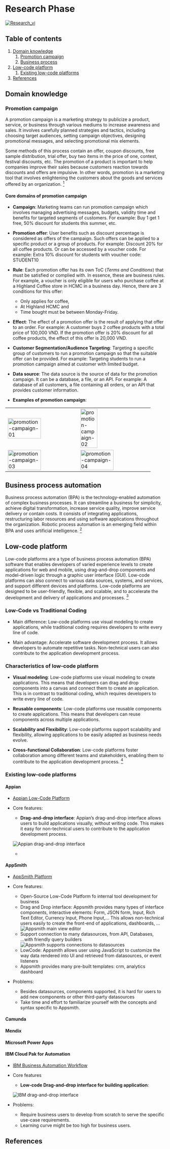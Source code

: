 # Research Phase

[![Research_vi](https://github.com/yammadev/flag-icons/blob/master/png/VN.png?raw=true)](./vi/research_vi.md)

## Table of contents
1. [Domain knowledge](#domain-knowledge)
    1. [Promotion campaign](#promotion-campaign)
	2. [Business process](#business-process)
2. [Low-code platform](#low-code-platform)
	1. [Existing low-code platforms](#existing-low-code-platforms)
3. [References](#references)

## Domain knowledge
### Promotion campaign

A promotion campaign is a marketing strategy to publicize a product, service, or business through various mediums to increase awareness and sales. It involves carefully planned strategies and tactics, including choosing target audiences, setting campaign objectives, designing promotional messages, and selecting promotional mix elements.

Some methods of this process contain an offer, coupon discounts, free sample distribution, trial offer, buy two items in the price of one, contest, festival discounts, etc. The promotion of a product is important to help companies improve their sales because customers reaction towards discounts and offers are impulsive. In other words, promotion is a marketing tool that involves enlightening the customers about the goods and services offered by an organization. [<sup>1</sup>](https://byjus.com/commerce/what-is-promotion/)

#### Core domains of promotion campaign

- **Campaign**: Marketing teams can run promotion campaign which involves managing advertising messages, budgets, validity time and benefits for targeted segments of customers. For example: Buy 1 get 1 free, 50% discount for students this summer, etc.

- **Promotion offer**: User benefits such as discount percentage is considered as offers of the campaign. Such offers can be applied to a specific product or a group of products. For example: Discount 20% for all coffee products. Or can be accessed by a voucher code. For example: Extra 10% discount for students with voucher code: STUDENT10

- **Rule**: Each promotion offer has its own ToC (*Terms and Conditions*) that must be satisfied or complied with. In essence, these are business rules. For example, a voucher is only eligible for users who purchase coffee at a Highland Coffee store in HCMC in a business day. Hence, there are 3 conditions for this offer: 
	- Only applies for coffee, 
	- At Highland HCMC and 
	- Time bought must be between Monday-Friday.

- **Effect**: The effect of a promotion offer is the result of applying that offer to an order. For example: A customer buys 2 coffee products with a total price of 100,000 VND. If the promotion offer is 20% discount for all coffee products, the effect of this offer is 20,000 VND.

- **Customer Segmentation/Audience Targeting**: Targeting a specific group of customers to run a promotion campaign so that the suitable offer can be provided. For example: Targeting students to run a promotion campaign aimed at customer with limited budget.

- **Data source**: The data source is the source of data for the promotion campaign. It can be a database, a file, or an API. For example: A database of all customers, a file containing all orders, or an API that provides customer information.

- **Examples of promotion campaign**:

<table>
	<tr>
		<td>
			<img src="./images/pc1.jpg" alt="promotion-campaign-01" width="70%">
		</td>
		<td>
			<img src="./images/pc2.jpg" alt="promotion-campaign-02" width="50%">
		</td>
	</tr>
	<tr>
		<td>
			<img src="./images/pc3.jpg" alt="promotion-campaign-03" width="70%">
		</td>
		<td>
			<img src="./images/pc5.png" alt="promotion-campaign-04" width="70%">
		</td>
	</tr>
</table>

## Business process automation

Business process automation (BPA) is the technology-enabled automation of complex business processes. It can streamline a business for simplicity, achieve digital transformation, increase service quality, improve service delivery or contain costs. It consists of integrating applications, restructuring labor resources and using software applications throughout the organization. Robotic process automation is an emerging field within BPA and uses artificial intelligence. [<sup>2</sup>](https://en.wikipedia.org/wiki/Business_process_automation)


## Low-code platform

Low-code platforms are a type of business process automation (BPA) software that enables developers of varied experience levels to create applications for web and mobile, using drag-and-drop components and model-driven logic through a graphic user interface (GUI). Low-code platforms can also connect to various data sources, systems, and services, and support different devices and platforms. Low-code platforms are designed to be user-friendly, flexible, and scalable, and to accelerate the development and delivery of applications and processes.
[<sup>3</sup>](https://en.wikipedia.org/wiki/Low-code_development_platform)

### Low-Code vs Traditional Coding

- Main difference: Low-code platforms use visual modeling to create applications, while traditional coding requires developers to write every line of code.

- Main advantage: Accelerate software development process. It allows developers to automate repetitive tasks. Non-technical users can also contribute to the application development process.
### Characteristics of low-code platform

- **Visual modeling**: Low-code platforms use visual modeling to create applications. This means that developers can drag and drop components into a canvas and connect them to create an application. This is in contrast to traditional coding, which requires developers to write every line of code.

- **Reusable components**: Low-code platforms use reusable components to create applications. This means that developers can reuse components across multiple applications.

- **Scalability and Flexibility**: Low-code platforms support scalability and flexibility, allowing applications to be easily adapted as business needs evolve.

- **Cross-functional Collaboration**: Low-code platforms foster collaboration among different teams and stakeholders, enabling them to contribute to the application development process. [<sup>4</sup>](https://www.linkedin.com/advice/3/how-do-low-code-platforms-enable-cross-functional)

### Existing low-code platforms <a name="existing-low-code-platforms"></a>

#### Appian

- [Appian Low-Code Platform](https://appian.com/products/platform/low-code.html)

- Core features:
	- **Drag-and-drop interface**: Appian’s drag-and-drop interface allows users to build applications visually, without writing code. This makes it easy for non-technical users to contribute to the application development process.

    ![Appian drag-and-drop interface](./images/low-code-exploreview-100.png)

	-  

#### AppSmith

- [AppSmith Platform](https://www.appsmith.com/)

- Core features: 
	- Open-Source Low-Code Platform fo internal tool development for business
	- Drag and Drop interface: Appsmith provides many types of interface components, interactive elements: Form, JSON form, Input, Rich Text Editor, Currency Input, Phone Input,... This allows non-technical users easily to create the front-end of applications, dashboards, ...
	![Appsmith main view editor](./images/main-view-of-appsmith-editor.png)
	- Support connection to many datasources, from API, Databases, ...with friendly query builders
	![Appsmith supports connections to datasources](./images/data-support-appsmith.png)
	- LowCode: Appsmith allows user using JavaScript to customize the way data rendered into UI and retrieved from datasources, or event listeners
	- Appsmith provides many pre-built templates: crm, analytics dashboard
- Problems:
	- Besides datasources, components supported, it is hard for users to add new components or other third-party datasources
	- Take time and effort to familiarize yourself with the concepts and syntax specific to Appsmith.
#### Camunda


#### Mendix

#### Microsoft Power Apps

#### IBM Cloud Pak for Automation

- [IBM Business Automation Workflow](https://www.ibm.com/products/business-automation-workflow?lnk=flatitem)

- Core features
	- **Low-code Drag-and-drop interface for building application**:

	![IBM drag-and-drop interface](./images/ibm-cloudpak01.png)

- Problems:
	- Require business users to develop from scratch to serve the specific use-case requirements.
	- Learning curve might be too high for business users.



## References